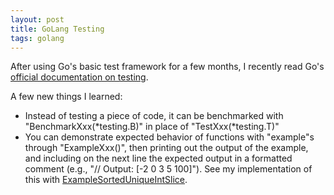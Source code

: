 ```yaml
---
layout: post
title: GoLang Testing
tags: golang
---
```


After using Go's basic test framework for a few months, I recently read Go's <a href="https://golang.org/pkg/testing/" target="_blank">official documentation on testing</a>.

A few new things I learned:

- Instead of testing a piece of code, it can be benchmarked with "BenchmarkXxx(*testing.B)" in place of "TestXxx(*testing.T)"
- You can demonstrate expected behavior of functions with "example"s through "ExampleXxx()", then printing out the output of the example, and including on the next line the expected output in a formatted comment (e.g., "// Output: [-2 0 3 5 100]"). See my implementation of this with <a href="https://github.com/pfreese/go_basics/blob/master/pkg/demo/sort_slice_test.go" target="_blank">ExampleSortedUniqueIntSlice</a>.


